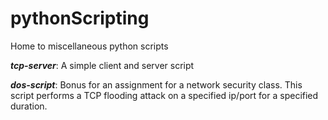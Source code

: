 # pythonScripting
Home to miscellaneous python scripts

***tcp-server***: A simple client and server script

***dos-script***: Bonus for an assignment for a network security class. This script performs a TCP flooding attack on a specified ip/port for a specified duration.
